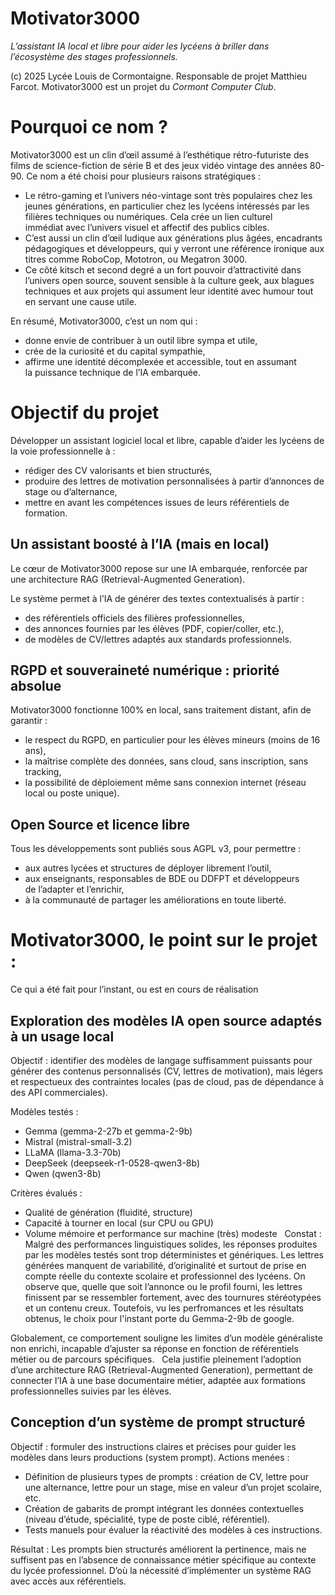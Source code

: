 # Motivator3000

*L’assistant IA local et libre pour aider les lycéens à briller dans l’écosystème des stages professionnels.*



(c) 2025 Lycée Louis de Cormontaigne. Responsable de projet Matthieu Farcot. Motivator3000 est un projet du *Cormont Computer Club*. 
 
# Pourquoi ce nom ?
Motivator3000 est un clin d’œil assumé à l’esthétique rétro-futuriste des films de science-fiction de série B et des jeux vidéo vintage des années 80-90. Ce nom a été choisi pour plusieurs raisons stratégiques :
- Le rétro-gaming et l’univers néo-vintage sont très populaires chez les jeunes générations, en particulier chez les lycéens intéressés par les filières techniques ou numériques. Cela crée un lien culturel immédiat avec l’univers visuel et affectif des publics cibles.
- C’est aussi un clin d’œil ludique aux générations plus âgées, encadrants pédagogiques et développeurs, qui y verront une référence ironique aux titres comme RoboCop, Mototron, ou Megatron 3000.
- Ce côté kitsch et second degré a un fort pouvoir d’attractivité dans l’univers open source, souvent sensible à la culture geek, aux blagues techniques et aux projets qui assument leur identité avec humour tout en servant une cause utile.


En résumé, Motivator3000, c’est un nom qui :
- donne envie de contribuer à un outil libre sympa et utile,
- crée de la curiosité et du capital sympathie,
- affirme une identité décomplexée et accessible, tout en assumant la puissance technique de l’IA embarquée.
 
# Objectif du projet
Développer un assistant logiciel local et libre, capable d’aider les lycéens de la voie professionnelle à :
- rédiger des CV valorisants et bien structurés,
- produire des lettres de motivation personnalisées à partir d’annonces de stage ou d’alternance,
- mettre en avant les compétences issues de leurs référentiels de formation.
 
## Un assistant boosté à l’IA (mais en local)
Le cœur de Motivator3000 repose sur une IA embarquée, renforcée par une architecture RAG (Retrieval-Augmented Generation).


Le système permet à l’IA de générer des textes contextualisés à partir :
- des référentiels officiels des filières professionnelles,
- des annonces fournies par les élèves (PDF, copier/coller, etc.),
- de modèles de CV/lettres adaptés aux standards professionnels.
 
## RGPD et souveraineté numérique : priorité absolue
Motivator3000 fonctionne 100% en local, sans traitement distant, afin de garantir :
- le respect du RGPD, en particulier pour les élèves mineurs (moins de 16 ans),
- la maîtrise complète des données, sans cloud, sans inscription, sans tracking,
- la possibilité de déploiement même sans connexion internet (réseau local ou poste unique).
 
## Open Source et licence libre
Tous les développements sont publiés sous AGPL v3, pour permettre :
- aux autres lycées et structures de déployer librement l’outil,
- aux enseignants, responsables de BDE ou DDFPT et développeurs de l’adapter et l’enrichir,
- à la communauté de partager les améliorations en toute liberté.

# Motivator3000, le point sur le projet :
Ce qui a été fait pour l’instant, ou est en cours de réalisation
 
## Exploration des modèles IA open source adaptés à un usage local
Objectif : identifier des modèles de langage suffisamment puissants pour générer des contenus personnalisés (CV, lettres de motivation), mais légers et respectueux des contraintes locales (pas de cloud, pas de dépendance à des API commerciales).


Modèles testés :
- Gemma (gemma-2-27b et gemma-2-9b)
- Mistral (mistral-small-3.2)
- LLaMA (llama-3.3-70b)
- DeepSeek (deepseek-r1-0528-qwen3-8b)
- Qwen (qwen3-8b)


Critères évalués :
- Qualité de génération (fluidité, structure)
- Capacité à tourner en local (sur CPU ou GPU)
- Volume mémoire et performance sur machine (très) modeste
 
Constat :  Malgré des performances linguistiques solides, les réponses produites par les modèles testés sont trop déterministes et génériques. Les lettres générées manquent de variabilité, d’originalité et surtout de prise en compte réelle du contexte scolaire et professionnel des lycéens. On observe que, quelle que soit l’annonce ou le profil fourni, les lettres finissent par se ressembler fortement, avec des tournures stéréotypées et un contenu creux. Toutefois, vu les perfromances et les résultats obtenus, le choix pour l'instant porte du Gemma-2-9b de google.


Globalement, ce comportement souligne les limites d’un modèle généraliste non enrichi, incapable d’ajuster sa réponse en fonction de référentiels métier ou de parcours spécifiques.  
Cela justifie pleinement l’adoption d’une architecture RAG (Retrieval-Augmented Generation), permettant de connecter l’IA à une base documentaire métier, adaptée aux formations professionnelles suivies par les élèves.
 
## Conception d’un système de prompt structuré
Objectif : formuler des instructions claires et précises pour guider les modèles dans leurs productions (system prompt).
Actions menées :
- Définition de plusieurs types de prompts : création de CV, lettre pour une alternance, lettre pour un stage, mise en valeur d’un projet scolaire, etc.
- Création de gabarits de prompt intégrant les données contextuelles (niveau d’étude, spécialité, type de poste ciblé, référentiel).
- Tests manuels pour évaluer la réactivité des modèles à ces instructions.


Résultat : Les prompts bien structurés améliorent la pertinence, mais ne suffisent pas en l’absence de connaissance métier spécifique au contexte du lycée professionnel. D’où la nécessité d’implémenter un système RAG avec accès aux référentiels.

